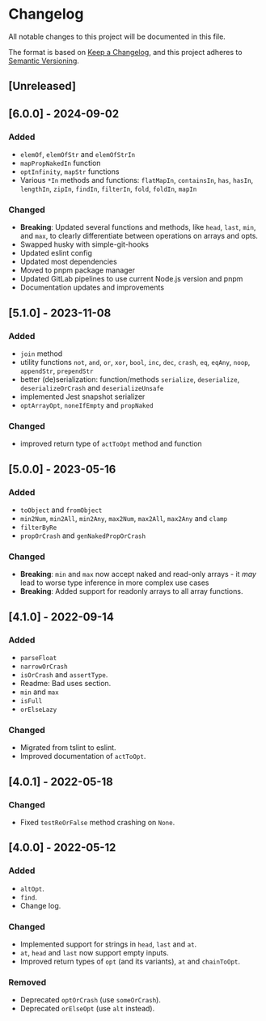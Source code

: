 # Changelog
All notable changes to this project will be documented in this file.

The format is based on [Keep a Changelog](https://keepachangelog.com/en/1.0.0/),
and this project adheres to [Semantic Versioning](https://semver.org/spec/v2.0.0.html).

## [Unreleased]

## [6.0.0] - 2024-09-02
### Added
- `elemOf`, `elemOfStr` and `elemOfStrIn`
- `mapPropNakedIn` function
- `optInfinity`, `mapStr` functions
- Various `*In` methods and functions: `flatMapIn`, `containsIn`, `has`, `hasIn`, `lengthIn`, `zipIn`, `findIn`, `filterIn`, `fold`, `foldIn`, `mapIn`

### Changed
- **Breaking**: Updated several functions and methods, like `head`, `last`, `min`, and `max`, to clearly differentiate between operations on arrays and opts.
- Swapped husky with simple-git-hooks
- Updated eslint config
- Updated most dependencies
- Moved to pnpm package manager
- Updated GitLab pipelines to use current Node.js version and pnpm
- Documentation updates and improvements

## [5.1.0] - 2023-11-08
### Added
- `join` method
- utility functions `not`, `and`, `or`, `xor`, `bool`, `inc`, `dec`, `crash`, `eq`, `eqAny`, `noop`, `appendStr`, `prependStr`
- better (de)serialization: function/methods `serialize`, `deserialize`, `deserializeOrCrash` and `deserializeUnsafe`
- implemented Jest snapshot serializer
- `optArrayOpt`, `noneIfEmpty` and `propNaked`

### Changed
- improved return type of `actToOpt` method and function

## [5.0.0] - 2023-05-16
### Added
- `toObject` and `fromObject`
- `min2Num`, `min2All`, `min2Any`, `max2Num`, `max2All`, `max2Any` and `clamp`
- `filterByRe`
- `propOrCrash` and `genNakedPropOrCrash`

### Changed
- **Breaking**: `min` and `max` now accept naked and read-only arrays - it *may* lead to worse type inference in more complex use cases
- **Breaking**: Added support for readonly arrays to all array functions.

## [4.1.0] - 2022-09-14
### Added
- `parseFloat`
- `narrowOrCrash`
- `isOrCrash` and `assertType`.
- Readme: Bad uses section.
- `min` and `max`
- `isFull`
- `orElseLazy`

### Changed
- Migrated from tslint to eslint.
- Improved documentation of `actToOpt`.

## [4.0.1] - 2022-05-18
### Changed
- Fixed `testReOrFalse` method crashing on `None`.

## [4.0.0] - 2022-05-12
### Added
- `altOpt`.
- `find`.
- Change log.

### Changed
- Implemented support for strings in `head`, `last` and `at`.
- `at`, `head` and `last` now support empty inputs.
- Improved return types of `opt` (and its variants), `at` and `chainToOpt`.

### Removed
- Deprecated `optOrCrash` (use `someOrCrash`).
- Deprecated `orElseOpt` (use `alt` instead).
